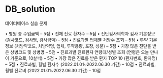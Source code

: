 # DB_solution
데이터베이스 실습 문제 

• 병원 총 수입금액 – 5점
• 전체 진료 환자수 – 5점
• 진단검사의학과 검사 기본정보 (검사코드, 검사명, 검사금액) – 5점
• 진료과별 업체별 처방수 조회 – 5점
• 투약 기본정보 (처방약코드, 처방약명, 업체, 투약용량, 포장, 성분) – 5점
• 가장 많은 진단을 받은 상병코드 및 상병명 – 5점
• 진료과별 진료환자 연령대/성별 조회 (연령은 오늘 만나이 기준으로, 10살씩) – 5점
• 가장 많은 진료를 받은 환자 TOP 10 (환자번호, 환자명) – 5점
• 진료과별, 월별 환자수 (2022.01.01~2022.06.30 기간) – 10점
• 진료과별, 월별 진료비 (2022.01.01~2022.06.30 기간) – 10점
